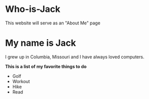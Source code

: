 # Who-is-Jack
This website will serve as an "About Me" page
# My name is Jack
I grew up in Columbia, Missouri and I have always loved computers.  

**This is a list of my favorite things to do**

* Golf
* Workout
* Hike
* Read
  
